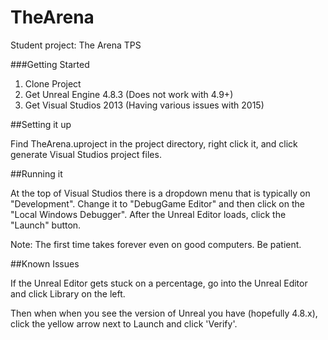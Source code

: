 # TheArena
Student project: The Arena TPS

###Getting Started
1. Clone Project
2. Get Unreal Engine 4.8.3 (Does not work with 4.9+)
3. Get Visual Studios 2013 (Having various issues with 2015)

##Setting it up

Find TheArena.uproject in the project directory, right click it, and click generate Visual Studios project files. 

##Running it

At the top of Visual Studios there is a dropdown menu that is typically on "Development". Change it to "DebugGame Editor" and then click on the "Local Windows Debugger". After the Unreal Editor loads, click the "Launch" button. 

Note: The first time takes forever even on good computers. Be patient. 

##Known Issues

If the Unreal Editor gets stuck on a percentage, go into the Unreal Editor and click Library on the left.

Then when when you see the version of Unreal you have (hopefully 4.8.x), click the yellow arrow next to Launch and click 'Verify'.
